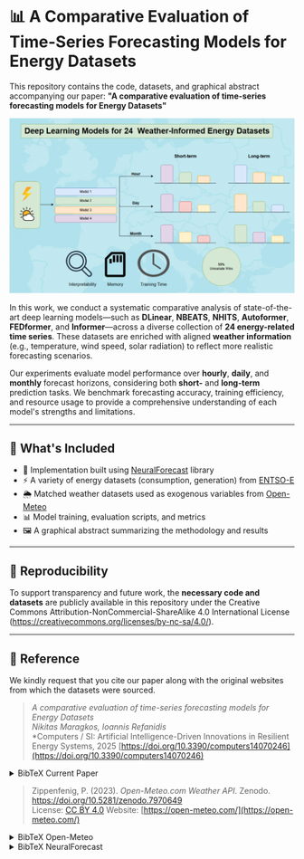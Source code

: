 # 📊 A Comparative Evaluation of Time-Series Forecasting Models for Energy Datasets

This repository contains the code, datasets, and graphical abstract accompanying our paper:  **"A comparative evaluation of time-series forecasting models for Energy Datasets"**

![Graphical Abstract](Figures/grph_abst_final.PNG)

In this work, we conduct a systematic comparative analysis of state-of-the-art deep learning models—such as **DLinear**, **NBEATS**, **NHITS**, **Autoformer**, **FEDformer**, and **Informer**—across a diverse collection of **24 energy-related time series**. These datasets are enriched with aligned **weather information** (e.g., temperature, wind speed, solar radiation) to reflect more realistic forecasting scenarios.

Our experiments evaluate model performance over **hourly**, **daily**, and **monthly** forecast horizons, considering both **short-** and **long-term** prediction tasks. We benchmark forecasting accuracy, training efficiency, and resource usage to provide a comprehensive understanding of each model's strengths and limitations.

---

## 📁 What's Included

- 🧠 Implementation built using [NeuralForecast](https://github.com/Nixtla/neuralforecast) library  
- ⚡ A variety of energy datasets (consumption, generation) from [ENTSO-E](https://www.entsoe.eu/)
- 🌦️ Matched weather datasets used as exogenous variables from [Open-Meteo](https://open-meteo.com/)
- 📊 Model training, evaluation scripts, and metrics  
- 🖼️ A graphical abstract summarizing the methodology and results  

---

## 🔁 Reproducibility

To support transparency and future work, the **necessary code and datasets** are publicly available in this repository
under the Creative Commons Attribution-NonCommercial-ShareAlike 4.0 International License (https://creativecommons.org/licenses/by-nc-sa/4.0/).

---

## 📄 Reference
We kindly request that you cite our paper along with the original websites from which the datasets were sourced.

> *A comparative evaluation of time-series forecasting models for Energy Datasets*  
> *Nikitas Maragkos, Ioannis Refanidis*  
> *Computers / SI: Artificial Intelligence-Driven Innovations in Resilient Energy Systems, 2025 
> [https://doi.org/10.3390/computers14070246](https://doi.org/10.3390/computers14070246)

<details> <summary>BibTeX Current Paper</summary>
@article{maragkos2025comparative,
  title={A Comparative Evaluation of Time-Series Forecasting Models for Energy Datasets},
  author={Maragkos, Nikitas and Refanidis, Ioannis},
  journal={Computers},
  volume={14},
  number={7},
  pages={246},
  year={2025},
  publisher={MDPI}
}
</details>


> Zippenfenig, P. (2023). *Open-Meteo.com Weather API*. Zenodo. https://doi.org/10.5281/zenodo.7970649  
> License: [CC BY 4.0](https://creativecommons.org/licenses/by/4.0/)
Website: [https://open-meteo.com/](https://open-meteo.com/)

<details> <summary>BibTeX Open-Meteo</summary>
@software{Zippenfenig_Open-Meteo,
  author = {Zippenfenig, Patrick},
  doi = {10.5281/zenodo.7970649},
  license = {CC-BY-4.0},
  title = {Open-Meteo.com Weather API},
  year = {2023},
  copyright = {Creative Commons Attribution 4.0 International},
  url = {https://open-meteo.com/}
}
</details>


<details> <summary>BibTeX NeuralForecast</summary>
@misc{olivares2022library_neuralforecast,
    author={Kin G. Olivares and
            Cristian Challú and
            Federico Garza and
            Max Mergenthaler Canseco and
            Artur Dubrawski},
    title = {{NeuralForecast}: User friendly state-of-the-art neural forecasting models.},
    year={2022},
    howpublished={{PyCon} Salt Lake City, Utah, US 2022},
    url={https://github.com/Nixtla/neuralforecast}
}
</details>
